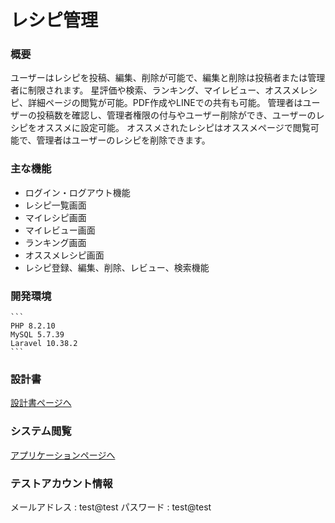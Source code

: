 # レシピ管理

### 概要

ユーザーはレシピを投稿、編集、削除が可能で、編集と削除は投稿者または管理者に制限されます。
星評価や検索、ランキング、マイレビュー、オススメレシピ、詳細ページの閲覧が可能。PDF作成やLINEでの共有も可能。
管理者はユーザーの投稿数を確認し、管理者権限の付与やユーザー削除ができ、ユーザーのレシピをオススメに設定可能。
オススメされたレシピはオススメページで閲覧可能で、管理者はユーザーのレシピを削除できます。

### 主な機能
- ログイン・ログアウト機能
- レシピ一覧画面
- マイレシピ画面
- マイレビュー画面
- ランキング画面
- オススメレシピ画面
- レシピ登録、編集、削除、レビュー、検索機能

### 開発環境
    ```
    PHP 8.2.10
    MySQL 5.7.39
    Laravel 10.38.2
    ```
### 設計書
[設計書ページへ](https://drive.google.com/drive/folders/1cpOBWIsSc8k55MqRiVK7ouFq1OTt8Mob)

### システム閲覧
[アプリケーションページへ](https://resipe-management-67f6fda02d06.herokuapp.com/login)

### テストアカウント情報
メールアドレス :  test@test
パスワード     :  test@test
